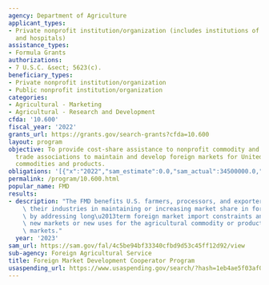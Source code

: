 ```yaml
---
agency: Department of Agriculture
applicant_types:
- Private nonprofit institution/organization (includes institutions of higher education
  and hospitals)
assistance_types:
- Formula Grants
authorizations:
- 7 U.S.C. &sect; 5623(c).
beneficiary_types:
- Private nonprofit institution/organization
- Public nonprofit institution/organization
categories:
- Agricultural - Marketing
- Agricultural - Research and Development
cfda: '10.600'
fiscal_year: '2022'
grants_url: https://grants.gov/search-grants?cfda=10.600
layout: program
objective: To provide cost-share assistance to nonprofit commodity and agricultural
  trade associations to maintain and develop foreign markets for United States agricultural
  commodities and products.
obligations: '[{"x":"2022","sam_estimate":0.0,"sam_actual":34500000.0,"usa_spending_actual":31915169.87},{"x":"2023","sam_estimate":34500000.0,"sam_actual":0.0,"usa_spending_actual":29999358.82},{"x":"2024","sam_estimate":34500000.0,"sam_actual":0.0,"usa_spending_actual":6747135.62}]'
permalink: /program/10.600.html
popular_name: FMD
results:
- description: "The FMD benefits U.S. farmers, processors, and exporters by assisting\
    \ their industries in maintaining or increasing market share in foreign markets\
    \ by addressing long\u2013term foreign market import constraints and by identifying\
    \ new markets or new uses for the agricultural commodity or product in foreign\
    \ markets."
  year: '2023'
sam_url: https://sam.gov/fal/4c5be94bf33340cfbd9d53c45ff12d92/view
sub-agency: Foreign Agricultural Service
title: Foreign Market Development Cooperator Program
usaspending_url: https://www.usaspending.gov/search/?hash=1eb4ae5f03af049ec8b94d62496b9ae1
---
```

